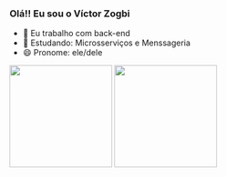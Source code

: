 ### Olá!! Eu sou o Víctor Zogbi

- 🔭 Eu trabalho com back-end
- 🌱 Estudando: Microsserviços e Menssageria
- 😄 Pronome: ele/dele

<div>
<img height="180em" src="https://github-readme-stats.vercel.app/api?username=VictorZogbi&show_icons=true&theme=tokyonight"/>
<img height="180em" src="https://github-readme-stats.vercel.app/api/top-langs/?username=VictorZogbi&layout=compact&langs_count=16&theme=tokyonight"/>
</div>
